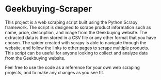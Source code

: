 # Geekbuying-Scraper

This project is a web scraping script built using the Python Scrapy framework. 
The script is designed to scrape product information such as name, price, description, and image from the Geekbuying website. 
The extracted data is then stored in a CSV file or any other format that you have chosen. 
The spider created with scrapy is able to navigate through the website, and follow the links to other pages to scrape multiple products. 
This script can be useful for anyone looking to collect and analyze data from the Geekbuying website.

Feel free to use the code as a reference for your own web scraping projects, and to make any changes as you see fit.
